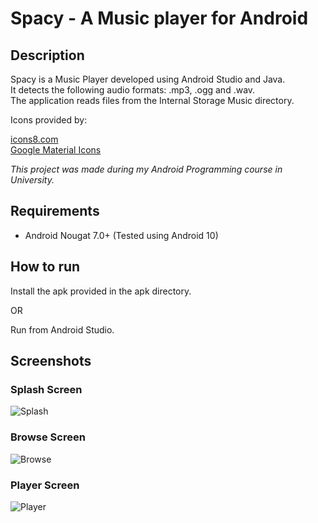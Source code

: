 # Spacy - A Music player for Android

## Description

Spacy is a Music Player developed using Android Studio and Java.  
It detects the following audio formats: .mp3, .ogg and .wav.  
The application reads files from the Internal Storage Music directory.

Icons provided by:

[icons8.com](https://icons8.com/)  
[Google Material Icons](https://fonts.google.com/icons)

*This project was made during my Android Programming course in University.*

## Requirements

- Android Nougat 7.0+ (Tested using Android 10)

## How to run

Install the apk provided in the apk directory.

OR

Run from Android Studio.

## Screenshots

### Splash Screen

![Splash](https://github.com/ChrisTs8920/Spacy-music-player/blob/main/screenshots/splash.jpg?raw=True)

### Browse Screen

![Browse](https://github.com/ChrisTs8920/Spacy-music-player/blob/main/screenshots/browse.jpg?raw=True)

### Player Screen

![Player](https://github.com/ChrisTs8920/Spacy-music-player/blob/main/screenshots/player.jpg?raw=True)
